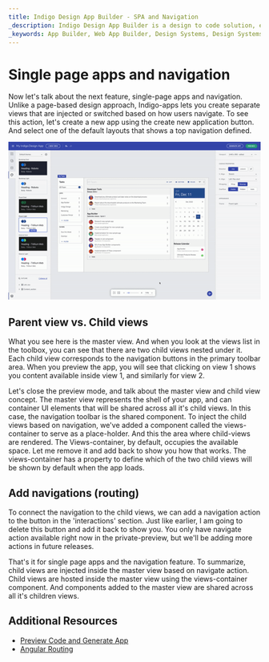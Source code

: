 ```yaml
---
title: Indigo Design App Builder - SPA and Navigation
_description: Indigo Design App Builder is a design to code solution, enabling design and development teams to quickly and easily design and build real web applications.
_keywords: App Builder, Web App Builder, Design Systems, Design Systems UX, UI kit, Sketch, Ignite UI for Angular, Sketch to Angular, Angular, Angular Design System, Export code from Sketch, Design Kits for Angular, Sketch UI kits
---
```


# Single page apps and navigation  

Now let's talk about the next feature, single-page apps and navigation. Unlike a page-based design approach, Indigo-apps lets you create separate views that are injected or switched based on how users navigate. To see this action, let's create a new app using the create new application button. And select one of the default layouts that shows a top navigation defined. 

<img class="responsive-img" src="../images/create-theme-Indigo-Design-App-Builder.gif" />

## Parent view vs. Child views 

What you see here is the master view. And when you look at the views list in the toolbox, you can see that there are two child views nested under it. Each child view corresponds to the navigation buttons in the primary toolbar area. When you preview the app, you will see that clicking on view 1 shows you content available inside view 1, and similarly for view 2. 

Let's close the preview mode, and talk about the master view and child view concept. The master view represents the shell of your app, and can container UI elements that will be shared across all it's child views. In this case, the navigation toolbar is the shared component. To inject the child views based on navigation, we've added a component called the views-container to serve as a place-holder. And this the area where child-views are rendered. The Views-container, by default, occupies the available space. Let me remove it and add back to show you how that works. The views-container has a property to define which of the two child views will be shown by default when the app loads.  

## Add navigations (routing)  

To connect the navigation to the child views, we can add a navigation action to the button in the 'interactions' section. Just like earlier, I am going to delete this button and add it back to show you. You only have navigate action available right now in the private-preview, but we'll be adding more actions in future releases. 

That's it for single page apps and the navigation feature. To summarize, child views are injected inside the master view based on navigate action. Child views are hosted inside the master view using the views-container component. And components added to the master view are shared across all it's children views. 

## Additional Resources

<div class="divider--half"></div>

* [Preview Code and Generate App](preview-code-and-generate-app.md)
* [Angular Routing](https://angular.io/start/start-routing)